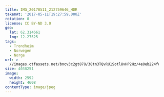 ```yaml
---
title: IMG_20170511_212759646_HDR
takenAt: '2017-05-11T19:27:59.000Z'
rotation: 0
license: CC BY-ND 3.0
geo:
  lat: 62.314661
  lng: 12.27525
tags:
  - Trondheim
  - Norwegen
  - Norge
url: >-
  //images.ctfassets.net/bncv3c2gt878/38tn3TQvRU1Sotl8vHP2Hz/4e0eb224fd4f8a834793c7f8149aca9b/img_20170511_212759646_hdr_33807891784_o
size: 4038251
image:
  width: 2592
  height: 4608
contentType: image/jpeg
---
```


